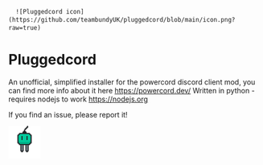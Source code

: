 
      ![Pluggedcord icon](https://github.com/teambundyUK/pluggedcord/blob/main/icon.png?raw=true)
# Pluggedcord

An unofficial, simplified installer for the powercord discord client mod, you can find more info about it here https://powercord.dev/
Written in python - requires nodejs to work https://nodejs.org

If you find an issue, please report it!

![Pluggedcord icon](https://github.com/teambundyUK/pluggedcord/blob/main/icon.png?raw=true)
